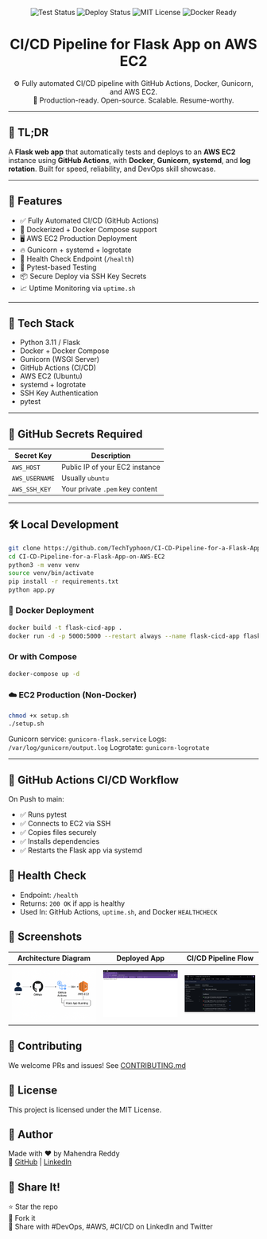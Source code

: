 <p align="center">
  <img src="https://img.shields.io/github/actions/workflow/status/TechTyphoon/CI-CD-Pipeline-for-a-Flask-App-on-AWS-EC2/test.yml?label=Tests&logo=github" alt="Test Status">
  <img src="https://img.shields.io/github/actions/workflow/status/TechTyphoon/CI-CD-Pipeline-for-a-Flask-App-on-AWS-EC2/deploy.yml?label=Deploy&logo=github" alt="Deploy Status">
  <img src="https://img.shields.io/github/license/TechTyphoon/CI-CD-Pipeline-for-a-Flask-App-on-AWS-EC2?color=blue" alt="MIT License">
  <img src="https://img.shields.io/badge/Docker-Ready-blue?logo=docker" alt="Docker Ready">
</p>

<h1 align="center">CI/CD Pipeline for Flask App on AWS EC2</h1>

<p align="center">
  ⚙️ Fully automated CI/CD pipeline with GitHub Actions, Docker, Gunicorn, and AWS EC2. <br>
  🚀 Production-ready. Open-source. Scalable. Resume-worthy.
</p>

---

## 🚀 TL;DR

A **Flask web app** that automatically tests and deploys to an **AWS EC2** instance using **GitHub Actions**, with **Docker**, **Gunicorn**, **systemd**, and **log rotation**. Built for speed, reliability, and DevOps skill showcase.

---

## 🌟 Features

- ✅ Fully Automated CI/CD (GitHub Actions)
- 🐳 Dockerized + Docker Compose support
- 🖥️ AWS EC2 Production Deployment
- 🔥 Gunicorn + systemd + logrotate
- 💉 Health Check Endpoint (`/health`)
- 🧪 Pytest-based Testing
- 📦 Secure Deploy via SSH Key Secrets
- 📈 Uptime Monitoring via `uptime.sh`

---

## 🧰 Tech Stack

- Python 3.11 / Flask
- Docker + Docker Compose
- Gunicorn (WSGI Server)
- GitHub Actions (CI/CD)
- AWS EC2 (Ubuntu)
- systemd + logrotate
- SSH Key Authentication
- pytest

---

## 🔐 GitHub Secrets Required

| Secret Key      | Description                          |
|-----------------|--------------------------------------|
| `AWS_HOST`      | Public IP of your EC2 instance       |
| `AWS_USERNAME`  | Usually `ubuntu`                     |
| `AWS_SSH_KEY`   | Your private `.pem` key content      |

---

## 🛠️ Local Development


```bash
git clone https://github.com/TechTyphoon/CI-CD-Pipeline-for-a-Flask-App-on-AWS-EC2.git
cd CI-CD-Pipeline-for-a-Flask-App-on-AWS-EC2
python3 -m venv venv
source venv/bin/activate
pip install -r requirements.txt
python app.py
```

### 🐳 Docker Deployment
```bash
docker build -t flask-cicd-app .
docker run -d -p 5000:5000 --restart always --name flask-cicd-app flask-cicd-app
```

### Or with Compose
```bash
docker-compose up -d
```

### ☁️ EC2 Production (Non-Docker)
```bash
chmod +x setup.sh
./setup.sh
```
Gunicorn service: `gunicorn-flask.service`
Logs: `/var/log/gunicorn/output.log`
Logrotate: `gunicorn-logrotate`

---

## 🤖 GitHub Actions CI/CD Workflow
On Push to main:
- ✅ Runs pytest
- ✅ Connects to EC2 via SSH
- ✅ Copies files securely
- ✅ Installs dependencies
- ✅ Restarts the Flask app via systemd

## 🧪 Health Check
- Endpoint: `/health`
- Returns: `200 OK` if app is healthy
- Used In: GitHub Actions, `uptime.sh`, and Docker `HEALTHCHECK`

## 📸 Screenshots
| Architecture Diagram | Deployed App | CI/CD Pipeline Flow |
|---|---|---|
| ![arch](screenshots/architecture-diagram.png) | ![app](screenshots/deployed-app.png) | ![cicd](screenshots/cicd-pipeline-flow.png) |

## 🤝 Contributing
We welcome PRs and issues! See [CONTRIBUTING.md](CONTRIBUTING.md)

## 📜 License
This project is licensed under the MIT License.

## 👤 Author
Made with ❤️ by Mahendra Reddy  
🔗 [GitHub](https://github.com/TechTyphoon) | [LinkedIn](https://www.linkedin.com/in/your-linkedin)

## 📣 Share It!
⭐ Star the repo  
🔄 Fork it  
📢 Share with #DevOps, #AWS, #CI/CD on LinkedIn and Twitter

